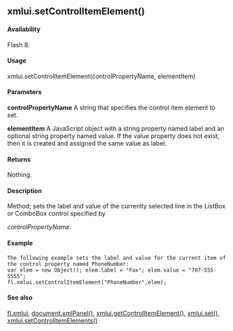 ## xmlui.setControlItemElement()

#### Availability

Flash 8.

#### Usage

xmlui.setControlItemElement(controlPropertyName, elementItem)

#### Parameters

**controlPropertyName** A string that specifies the control item element to set.
>
**elementItem** A JavaScript object with a string property named label and an optional string property named value. If the value property does not exist, then it is created and assigned the same value as label.

#### Returns

Nothing.

#### Description

Method; sets the label and value of the currently selected line in the ListBox or ComboBox control specified by
>
*controlPropertyName*.

#### Example

```
The following example sets the label and value for the current item of the control property named PhoneNumber:
var elem = new Object(); elem.label = "Fax"; elem.value = "707-555-5555";
fl.xmlui.setControlItemElement("PhoneNumber",elem);

```
#### See also

[fl.xmlui](#_bookmark557), [document.xmlPanel()](#_bookmark342), [xmlui.getControlItemElement()](#_bookmark1156), [xmlui.set()](#_bookmark1159), [xmlui.setControlItemElements()](#xmlui.setControlItemElements())

<span id="xmlui.setControlItemElements()" class="anchor"></span>
